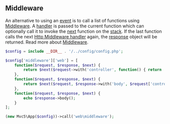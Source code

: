 ## Middleware

An alternative to using an [event](https://github.com/mvc5/mvc5/blob/master/src/Event.php) is to call a list of functions using [Middleware](https://github.com/mvc5/mvc5/blob/master/src/Middleware.php). A [handler](https://github.com/mvc5/mvc5/blob/master/src/Middleware.php#L33) is passed to the current function which can optionally call it to invoke the [next](https://github.com/mvc5/mvc5/blob/master/src/Middleware.php#L34) function on the [stack](https://github.com/mvc5/mvc5/blob/master/config/middleware.php#L7). If the last function calls the next [Http Middleware handler](https://github.com/mvc5/mvc5/blob/master/src/Middleware.php#L33) again, the [response](https://github.com/mvc5/mvc5/blob/master/src/Http/Response.php) object will be returned. Read more about <a href="/overview/#middleware">Middleware</a>.

```php
$config = include __DIR__ . '/../config/config.php';

$config['middleware']['web'] = [
    function($request, $response, $next) {
        return $next($request->with('controller', function() { return 'Hello!'; }), $response);
    },
    function($request, $response, $next) {
        return $next($request, $response->with('body', $request['controller']()));
    },
    function($request, $response, $next) {
        echo $response->body();
    }
];

(new Mvc5\App($config))->call('web\middleware');
```
